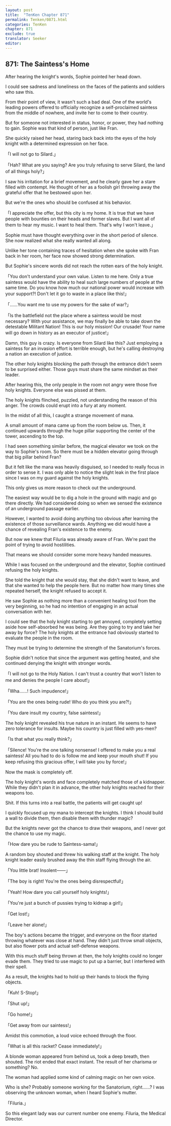 ```yaml
---
layout: post
title:  "TenKen Chapter 871"
permalink: Tenken/0871.html
categories: TenKen
chapter: 871
exclude: true
translator: Seeker
editor: 
---
```

<h2>871: The Saintess's Home</h2>

After hearing the knight's words, Sophie pointed her head down.

I could see sadness and loneliness on the faces of the patients and soldiers who saw this.

From their point of view, it wasn't such a bad deal. One of the world's leading powers offered to officially recognize a self-proclaimed saintess from the middle of nowhere, and invite her to come to their country.

But for someone not interested in status, honor, or power, they had nothing to gain. Sophie was that kind of person, just like Fran.

She quickly raised her head, staring back back into the eyes of the holy knight with a determined expression on her face.

「I will not go to Silard.」

「Hah? What are you saying? Are you truly refusing to serve Silard, the land of all things holy?」

I saw his irritation for a brief movement, and he clearly gave her a stare filled with contempt. He thought of her as a foolish girl throwing away the grateful offer that he bestowed upon her.

But we're the ones who should be confused at his behavior.

「I appreciate the offer, but this city is my home. It is true that we have people with bounties on their heads and former slaves. But I want all of them to hear my music. I want to heal them. That's why I won't leave.」

Sophie must have thought everything over in the short period of silence. She now realized what she really wanted all along.

Unlike her tone containing traces of hesitation when she spoke with Fran back in her room, her face now showed strong determination.

But Sophie's sincere words did not reach the rotten ears of the holy knight.

「You don't understand your own value. Listen to me here. Only a true saintess would have the ability to heal such large numbers of people at the same time. Do you know how much our national power would increase with your support?! Don't let it go to waste in a place like this!」

「……You want me to use my powers for the sake of war?」

「Is the battlefield not the place where a saintess would be most necessary? With your assistance, we may finally be able to take down the detestable Militant Nation! This is our holy mission! Our crusade! Your name will go down in history as an executor of justice!」

Damn, this guy is crazy. Is everyone from Silard like this? Just employing a saintess for an invasion effort is terrible enough, but he's calling destroying a nation an execution of justice.

The other holy knights blocking the path through the entrance didn't seem to be surprised either. Those guys must share the same mindset as their leader.

After hearing this, the only people in the room not angry were those five holy knights. Everyone else was pissed at them.

The holy knights flinched, puzzled, not understanding the reason of this anger. The crowds could erupt into a fury at any moment.

In the midst of all this, I caught a strange movement of mana.

A small amount of mana came up from the room below us. Then, it continued upwards through the huge pillar supporting the center of the tower, ascending to the top.

I had seen something similar before, the magical elevator we took on the way to Sophie's room. So there must be a hidden elevator going through that big pillar behind Fran?

But it felt like the mana was heavily disguised, so I needed to really focus in order to sense it. I was only able to notice the slight leak in the first place since I was on my guard against the holy knights.

This only gives us more reason to check out the underground.

The easiest way would be to dig a hole in the ground with magic and go there directly. We had considered doing so when we sensed the existence of an underground passage earlier.

However, I wanted to avoid doing anything too obvious after learning the existence of those surveillance wards. Anything we did would have a chance of revealing Fran's existence to the enemy.

But now we knew that Filuria was already aware of Fran. We're past the point of trying to avoid hostilities.

That means we should consider some more heavy handed measures.

While I was focused on the underground and the elevator, Sophie continued refusing the holy knights.

She told the knight that she would stay, that she didn't want to leave, and that she wanted to help the people here. But no matter how many times she repeated herself, the knight refused to accept it.

He saw Sophie as nothing more than a convenient healing tool from the very beginning, so he had no intention of engaging in an actual conversation with her.

I could see that the holy knight starting to get annoyed, completely setting aside how self-absorbed he was being. Are they going to try and take her away by force? The holy knights at the entrance had obviously started to evaluate the people in the room.

They must be trying to determine the strength of the Sanatorium's forces.

Sophie didn't notice that since the argument was getting heated, and she continued denying the knight with stronger words.

「I will not go to the Holy Nation. I can't trust a country that won't listen to me and denies the people I care about!」

「Wha……! Such impudence!」

「You are the ones being rude! Who do you think you are?!」

「You dare insult my country, false saintess!」

The holy knight revealed his true nature in an instant. He seems to have zero tolerance for insults. Maybe his country is just filled with yes-men?

「Is that what you really think?」

「Silence! You're the one talking nonsense! I offered to make you a real saintess! All you had to do is follow me and keep your mouth shut! If you keep refusing this gracious offer, I will take you by force!」

Now the mask is completely off.

The holy knight's words and face completely matched those of a kidnapper. While they didn't plan it in advance, the other holy knights reached for their weapons too.

Shit. If this turns into a real battle, the patients will get caught up!

I quickly focused up my mana to intercept the knights. I think I should build a wall to divide them, then disable them with thunder magic?

But the knights never got the chance to draw their weapons, and I never got the chance to use my magic.

「How dare you be rude to Saintess-sama!」

A random boy shouted and threw his walking staff at the knight. The holy knight leader easily brushed away the thin staff flying through the air.

「You little brat! Insolent――」

「The boy is right! You're the ones being disrespectful!」

「Yeah! How dare you call yourself holy knights!」

「You're just a bunch of pussies trying to kidnap a girl!」

「Get lost!」

「Leave her alone!」

The boy's actions became the trigger, and everyone on the floor started throwing whatever was close at hand. They didn't just throw small objects, but also flower pots and actual self-defense weapons.

With this much stuff being thrown at then, the holy knights could no longer evade them. They tried to use magic to put up a barrier, but I interfered with their spell.

As a result, the knights had to hold up their hands to block the flying objects.

「Kuh! S-Stop!」

「Shut up!」

「Go home!」

「Get away from our saintess!」

Amidst this commotion, a loud voice echoed through the floor.

「What is all this racket? Cease immediately!」

A blonde woman appeared from behind us, took a deep breath, then shouted. The riot ended that exact instant. The result of her charisma or something? No.

The woman had applied some kind of calming magic on her own voice.

Who is she? Probably someone working for the Sanatorium, right……? I was observing the unknown woman, when I heard Sophie's mutter.

「Filuria.」

So this elegant lady was our current number one enemy. Filuria, the Medical Director.




